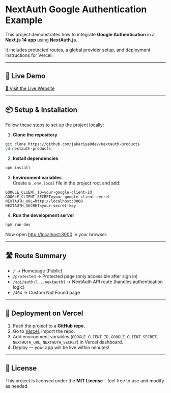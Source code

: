 # NextAuth Google Authentication Example

This project demonstrates how to integrate **Google Authentication** in a **Next.js 14 app** using **NextAuth.js**.

It includes protected routes, a global provider setup, and deployment instructions for Vercel.

---

## 🚀 Live Demo

[🔗 Visit the Live Website](https://nextauth-products.vercel.app/)

---

## 📦 Setup & Installation

Follow these steps to set up the project locally:

1. **Clone the repository**

```bash
git clone https://github.com/jakariya0dev/nextauth-products
cd nextauth-products
```

2. **Install dependencies**

```bash
npm install
```

3. **Environment variables**  
   Create a `.env.local` file in the project root and add:

```env
GOOGLE_CLIENT_ID=your-google-client-id
GOOGLE_CLIENT_SECRET=your-google-client-secret
NEXTAUTH_URL=http://localhost:3000
NEXTAUTH_SECRET=your-secret-key
```

4. **Run the development server**

```bash
npm run dev
```

Now open [http://localhost:3000](http://localhost:3000) in your browser.

---

## 🛣️ Route Summary

- `/` → Homepage (Public)
- `/protected` → Protected page (only accessible after sign in)
- `/api/auth/[...nextauth]` → NextAuth API route (handles authentication logic)
- `/404` → Custom Not Found page

---

## 🚀 Deployment on Vercel

1. Push the project to a **GitHub repo**.
2. Go to [Vercel](https://vercel.com), import the repo.
3. Add environment variables (`GOOGLE_CLIENT_ID`, `GOOGLE_CLIENT_SECRET`, `NEXTAUTH_URL`, `NEXTAUTH_SECRET`) in Vercel dashboard.
4. Deploy — your app will be live within minutes!

---

## 📖 License

This project is licensed under the **MIT License** – feel free to use and modify as needed.
